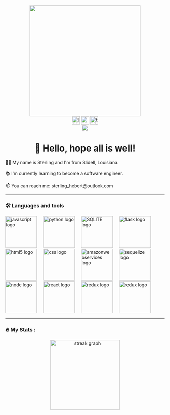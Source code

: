 <div align="center">
  <img height="350" src="https://i.pinimg.com/originals/e4/a9/06/e4a906d8ec0f8594f71e5c9866f8b26c.gif"  />
</div>

<div align="center">
  <img src="https://img.shields.io/static/v1?message=LinkedIn&logo=linkedin&label=&color=0077B5&logoColor=white&labelColor=&style=for-the-badge" height="25" alt="linkedin logo"  />
  <img src="https://img.shields.io/static/v1?message=Youtube&logo=youtube&label=&color=FF0000&logoColor=white&labelColor=&style=for-the-badge" height="25" alt="youtube logo"  />
  <img src="https://img.shields.io/static/v1?message=Twitter&logo=twitter&label=&color=1DA1F2&logoColor=white&labelColor=&style=for-the-badge" height="25" alt="twitter logo"  />
</div>

<div align="center">
  <img src="https://api.visitorbadge.io/api/visitors?path=https%3A%2F%2Fgithub.com%2FSterling-Hebert%2FSterling-Hebert%2F&countColor=%23263759"  />
</div>

<h1 align="center">👋 Hello, hope all is well! </h1>

<p align="left">👩‍💻 My name is Sterling and I'm from Slidell, Louisiana.<br><br>📚 I'm currently learning to become a software engineer.</p>

<p align="left">📫 You can reach me: sterling_hebert@outlook.com</p>

----

<h3 align="left">🛠 Languages and tools</h3>
<div align="left">
  <img src="https://static.wikia.nocookie.net/coding-help/images/6/69/JavaScript.png/revision/latest?cb=20230517123229" height="100" alt="javascript logo"  />
  <img width="12" />
  <img src="https://logos-world.net/wp-content/uploads/2021/10/Python-Symbol.png" height="100" alt="python logo"  />
  <img width="12" />
  <img src="https://e7.pngegg.com/pngimages/778/255/png-clipart-sqlite-database-android-mysql-android-text-logo-thumbnail.png" height="100" alt="SQLITE logo"  />
  <img width="12" />
  <img src="https://miro.medium.com/v2/resize:fit:438/1*0G5zu7CnXdMT9pGbYUTQLQ.png" height="100" alt="flask logo"  />
  <img width="12" />
  <img src="https://upload.wikimedia.org/wikipedia/commons/thumb/6/61/HTML5_logo_and_wordmark.svg/2048px-HTML5_logo_and_wordmark.svg.png" height="100" alt="html5 logo"  />
  <img width="12" />
  <img src="https://img.freepik.com/free-icon/css_318-698167.jpg?w=360" height="100" alt="css logo"  />
  <img width="12" />
  <img src="https://static-00.iconduck.com/assets.00/aws-icon-1024x1024-runl182z.png" height="100" alt="amazonwebservices logo"  />
  <img width="12" />
  <img src="https://camo.githubusercontent.com/58e35d08b53ec029f0e3e587a28a6f65777d352f797add843d153a0db60b9d7d/68747470733a2f2f692e696d6775722e636f6d2f79764559686e5a2e706e67" height="100" alt="sequelize logo"  />
  <img width="12" />
  <img src="https://upload.wikimedia.org/wikipedia/commons/thumb/d/d9/Node.js_logo.svg/1200px-Node.js_logo.svg.png" height="100" alt="node logo"  />
  <img width="12" />
  <img src="https://www.datocms-assets.com/45470/1631026680-logo-react-native.png" height="100" alt="react logo"/>
  <img width="12" />
  <img src="https://upload.wikimedia.org/wikipedia/commons/4/49/Redux.png" height="100" alt="redux logo"/>
  <img width="12" />
  <img src="https://www.drupal.org/files/project-images/Google-API.jpg" height="100" alt="redux logo"/>
  <img width="12" />
</div>

---

<h3 align="left">🔥   My Stats :</h3>

###

<div align="center">
  <img src="https://streak-stats.demolab.com?user=Sterling-hebert&locale=en&mode=daily&theme=dark&hide_border=false&border_radius=5&order=3" height="220" alt="streak graph"  />
</div>

###
<!--
**Sterling-Hebert/Sterling-Hebert** is a ✨ _special_ ✨ repository because its `README.md` (this file) appears on your GitHub profile.

Here are some ideas to get you started:

- 🔭 I’m currently working on ...
- 🌱 I’m currently learning ...
- 👯 I’m looking to collaborate on ...
- 🤔 I’m looking for help with ...
- 💬 Ask me about ...
- 📫 How to reach me: ...
- 😄 Pronouns: ...
- ⚡ Fun fact: ...
-->
